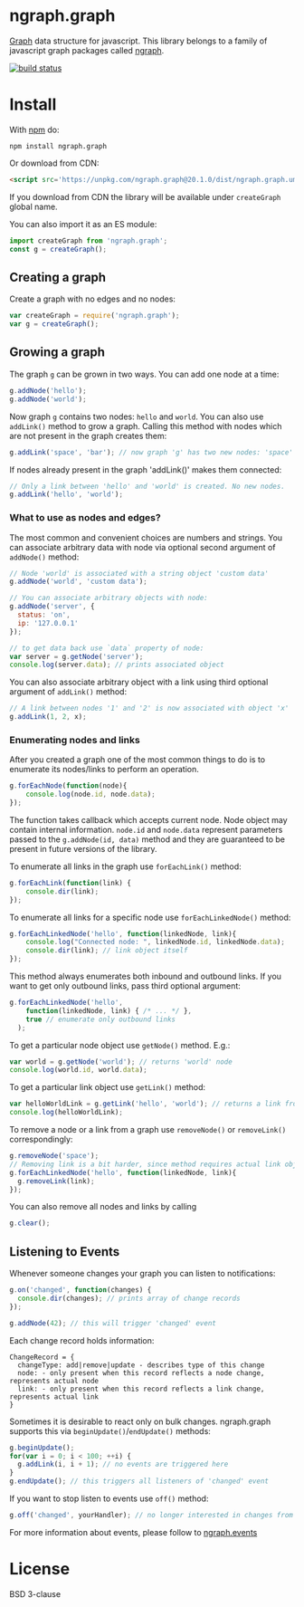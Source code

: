 ngraph.graph
============

[Graph](http://en.wikipedia.org/wiki/Graph_\(mathematics\)) data structure for
javascript. This library belongs to a family of javascript graph packages called [ngraph](https://github.com/anvaka/ngraph).

[![build status](https://github.com/anvaka/ngraph.graph/actions/workflows/tests.yaml/badge.svg)](https://github.com/anvaka/ngraph.graph/actions/workflows/tests.yaml)

Install
=======

With [npm](http://npmjs.org) do:

```
npm install ngraph.graph
```

Or download from CDN:

``` html
<script src='https://unpkg.com/ngraph.graph@20.1.0/dist/ngraph.graph.umd.js'></script>
```

If you download from CDN the library will be available under `createGraph` global name.

You can also import it as an ES module:

```js
import createGraph from 'ngraph.graph';
const g = createGraph();
```

## Creating a graph
Create a graph with no edges and no nodes:

``` js
var createGraph = require('ngraph.graph');
var g = createGraph();
```

## Growing a graph
The graph `g` can be grown in two ways. You can add one node at a time:

``` js
g.addNode('hello');
g.addNode('world');
```

Now graph `g` contains two nodes: `hello` and `world`. You can also use `addLink()`
method to grow a graph. Calling this method with nodes which are not present in
the graph creates them:

``` js
g.addLink('space', 'bar'); // now graph 'g' has two new nodes: 'space' and 'bar'
```

If nodes already present in the graph 'addLink()' makes them connected:

``` js
// Only a link between 'hello' and 'world' is created. No new nodes.
g.addLink('hello', 'world');
```

### What to use as nodes and edges?
The most common and convenient choices are numbers and strings. You can
associate arbitrary data with node via optional second argument of `addNode()`
method:

``` js
// Node 'world' is associated with a string object 'custom data'
g.addNode('world', 'custom data');

// You can associate arbitrary objects with node:
g.addNode('server', {
  status: 'on',
  ip: '127.0.0.1'
});

// to get data back use `data` property of node:
var server = g.getNode('server');
console.log(server.data); // prints associated object
```

You can also associate arbitrary object with a link using third optional
argument of `addLink()` method:

``` js
// A link between nodes '1' and '2' is now associated with object 'x'
g.addLink(1, 2, x);
```

### Enumerating nodes and links
After you created a graph one of the most common things to do is to enumerate
its nodes/links to perform an operation.

``` js
g.forEachNode(function(node){
    console.log(node.id, node.data);
});
```

The function takes callback which accepts current node. Node object may contain
internal information. `node.id` and `node.data` represent parameters passed to
the `g.addNode(id, data)` method and they are guaranteed to be present in future
versions of the library.

To enumerate all links in the graph use `forEachLink()` method:

``` js
g.forEachLink(function(link) {
    console.dir(link);
});
```

To enumerate all links for a specific node use `forEachLinkedNode()` method:
``` js
g.forEachLinkedNode('hello', function(linkedNode, link){
    console.log("Connected node: ", linkedNode.id, linkedNode.data);
    console.dir(link); // link object itself
});
```

This method always enumerates both inbound and outbound links. If you want to
get only outbound links, pass third optional argument:
``` js
g.forEachLinkedNode('hello',
    function(linkedNode, link) { /* ... */ },
    true // enumerate only outbound links
  );
```

To get a particular node object use `getNode()` method. E.g.:

``` js
var world = g.getNode('world'); // returns 'world' node
console.log(world.id, world.data);
```

To get a particular link object use `getLink()` method:

``` js
var helloWorldLink = g.getLink('hello', 'world'); // returns a link from 'hello' to 'world'
console.log(helloWorldLink);
```

To remove a node or a link from a graph use `removeNode()` or `removeLink()`
correspondingly:

``` js
g.removeNode('space');
// Removing link is a bit harder, since method requires actual link object:
g.forEachLinkedNode('hello', function(linkedNode, link){
  g.removeLink(link);
});
```

You can also remove all nodes and links by calling

``` js
g.clear();
```

## Listening to Events
Whenever someone changes your graph you can listen to notifications:

``` js
g.on('changed', function(changes) {
  console.dir(changes); // prints array of change records
});

g.addNode(42); // this will trigger 'changed' event
```

Each change record holds information:

```
ChangeRecord = {
  changeType: add|remove|update - describes type of this change
  node: - only present when this record reflects a node change, represents actual node
  link: - only present when this record reflects a link change, represents actual link
}
```

Sometimes it is desirable to react only on bulk changes. ngraph.graph supports
this via `beginUpdate()`/`endUpdate()` methods:

``` js
g.beginUpdate();
for(var i = 0; i < 100; ++i) {
  g.addLink(i, i + 1); // no events are triggered here
}
g.endUpdate(); // this triggers all listeners of 'changed' event
```

If you want to stop listen to events use `off()` method:
``` js
g.off('changed', yourHandler); // no longer interested in changes from graph
```

For more information about events, please follow to [ngraph.events](https://github.com/anvaka/ngraph.events)


License
=======
BSD 3-clause
